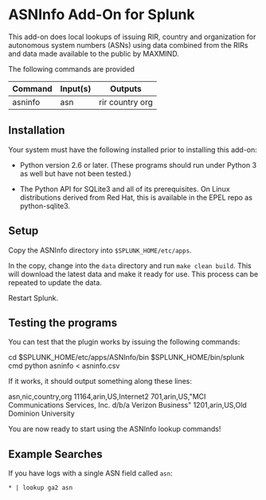 # ASNInfo Add-On for Splunk

This add-on does local lookups of issuing RIR, country and
organization for autonomous system numbers (ASNs) using data combined
from the RIRs and data made available to the public by MAXMIND.

The following commands are provided


| Command       | Input(s)  | Outputs       |
| ------------- | ----------|-------------- |
| asninfo       | asn       |rir country org|


## Installation

Your system must have the following installed prior to installing this
add-on:

 * Python version 2.6 or later.  (These programs should run under Python 3 as well but have not been tested.)

 * The Python API for SQLite3 and all of its prerequisites.  On Linux distributions derived from Red Hat, this is available in the EPEL repo as python-sqlite3.

## Setup

Copy the ASNInfo directory into `$SPLUNK_HOME/etc/apps`.

In the copy, change into the `data` directory and run `make clean
build`.  This will download the latest data and make it ready for use.
This process can be repeated to update the data.

Restart Splunk.


## Testing the programs

You can test that the plugin works by issuing the following commands:

  cd $SPLUNK_HOME/etc/apps/ASNInfo/bin
  $SPLUNK_HOME/bin/splunk cmd python asninfo < asninfo.csv

If it works, it should output something along these lines:

asn,nic,country,org
11164,arin,US,Internet2
701,arin,US,"MCI Communications Services, Inc. d/b/a Verizon Business"
1201,arin,US,Old Dominion University

You are now ready to start using the ASNInfo lookup commands!
  

## Example Searches

If you have logs with a single ASN field called `asn`:
```
* | lookup ga2 asn
```
